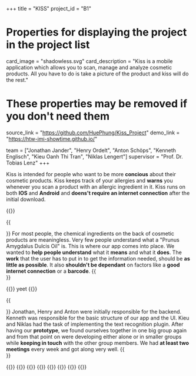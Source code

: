 +++
title = "KISS"
project_id = "B1"

# Properties for displaying the project in the project list
card_image = "shadowless.svg"
card_description = "Kiss is a mobile application which allows you to scan, manage and analyze cosmetic products. All you have to do is take a picture of the product and kiss will do the rest."


# These properties may be removed if you don't need them
source_link = "https://github.com/HuePhung/Kiss_Project"
demo_link = "https://htw-imi-showtime.github.io/"

team = ["Jonathan Jander", "Henry Ordelt", "Anton Schöps", "Kenneth Englisch", "Kieu Oanh Thi Tran", "Niklas Lengert"]
supervisor = "Prof. Dr. Tobias Lenz"
+++


Kiss is intended for people who want to be more **concious** about their cosmetic products. Kiss keeps track of your allergies and **warns** you whenever you scan a product with an allergic ingredient in it. Kiss runs on both **IOS** and **Android** and **doens't require an internet connection** after the initial download.

{{<mediathek id="cba94788b18ce2d77e1599e7135a1758">}}

{{<section title="Our Goals">}}
For most people, the chemical ingredients on the back of cosmetic products are meaningless. 
Very few people understand what a "Prunus Amygdalus Dulcis Oil" is. This is where our app comes into place. We wanted to **help people understand** what it **means** and what it **does**. The **work** that the user has to put in to get the information needed, should be **as little as possible**. It also **shouldn't be dependant** on factors like a **good internet connection** or a **barcode**. 
{{</section>}}

{{<quote source="https://developer.mozilla.org/en-US/docs/Web/HTML/Element/blockquote" caption="me">}}
yeet
{{</quote>}}

{{<section title="The Team">}}
Jonathan, Henry and Anton were initially responsible for the backend. 
Kenneth was responsible for the basic structure of our app and the UI.
Kieu and Niklas had the task of implementing the text recognition plugin.
After having our **prototype**, we found ourselves together in one big group again and from that point on were developing either alone or in smaller groups while **keeping in touch** with the other group members.
We had **at least two meetings** every week and got along very well.
{{</section >}}

{{<gallery>}}
{{<team-member image="dummy_portrait_01.jpg" name="Thomas Thomassen">}}
{{<team-member image="dummy_portrait_02.jpg" name="Melissa Melissano">}}
{{<team-member image="dummy_portrait_03.jpg" name="Jens Jensson">}}
{{<team-member image="dummy_portrait_04.jpg" name="Melanie McMelly">}}
{{<team-member image="dummy_portrait_05.jpg" name="Jack Jackson">}}
{{<team-member image="dummy_portrait_06.jpg" name="Catherine Cateré">}}
{{</gallery>}}
